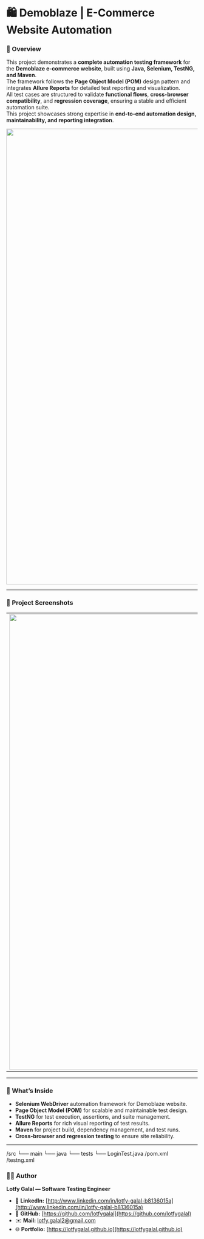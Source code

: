 # 🛍️ Demoblaze | E-Commerce Website Automation

### 🧩 Overview
This project demonstrates a **complete automation testing framework** for the **Demoblaze e-commerce website**, built using **Java, Selenium, TestNG, and Maven**.  
The framework follows the **Page Object Model (POM)** design pattern and integrates **Allure Reports** for detailed test reporting and visualization.  
All test cases are structured to validate **functional flows**, **cross-browser compatibility**, and **regression coverage**, ensuring a stable and efficient automation suite.  
This project showcases strong expertise in **end-to-end automation design, maintainability, and reporting integration**.

<p align="center">
  <img width="1200" alt="Demoblaze Banner" src="https://github.com/user-attachments/assets/2fb82b4e-0cc5-4e47-926c-0e1b4b58de0b" />
</p>

---

### 📸 Project Screenshots


<div align="center">
  <table>
    <tr>
      <td align="center">
        <img width="1200" alt="Automation Run 1" src="https://github.com/user-attachments/assets/2f7be938-da39-44c1-b903-fe5acce4cb67" />
      </td>
    </tr>
  </table>
</div>

---

### 🧠 What’s Inside
- **Selenium WebDriver** automation framework for Demoblaze website.  
- **Page Object Model (POM)** for scalable and maintainable test design.  
- **TestNG** for test execution, assertions, and suite management.  
- **Allure Reports** for rich visual reporting of test results.  
- **Maven** for project build, dependency management, and test runs.  
- **Cross-browser and regression testing** to ensure site reliability.  

---
/src
 └── main
      └── java
           └── tests
                └── LoginTest.java
/pom.xml
/testng.xml


### 👨‍💻 Author
**Lotfy Galal — Software Testing Engineer**  

- 💼 **LinkedIn:** [http://www.linkedin.com/in/lotfy-galal-b8136015a](http://www.linkedin.com/in/lotfy-galal-b8136015a)  
- 🧠 **GitHub:** [https://github.com/lotfygalal](https://github.com/lotfygalal)  
- ✉️ **Mail:** [lotfy.galal2@gmail.com](mailto:lotfy.galal2@gmail.com)  
- 🌐 **Portfolio:** [https://lotfygalal.github.io](https://lotfygalal.github.io)
